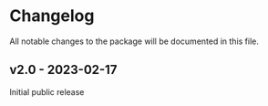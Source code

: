 # Changelog

All notable changes to the package will be documented in this file.

## v2.0 - 2023-02-17

Initial public release
